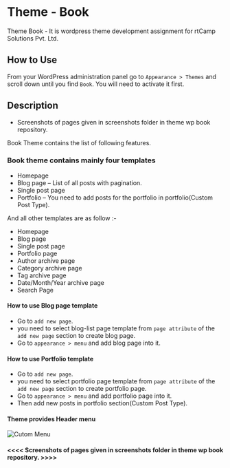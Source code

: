 # Theme - Book
Theme Book - It is wordpress theme development assignment for rtCamp Solutions Pvt. Ltd.

## How to Use

From your WordPress administration panel go to `Appearance > Themes` and scroll down until you find `Book`. You will need to activate it first.

## Description

* Screenshots of pages given in screenshots folder in theme wp book repository.

Book Theme contains the list of following features.

### Book theme contains mainly four templates

* Homepage
* Blog page – List of all posts with pagination.
* Single post page
* Portfolio – You need to add posts for the portfolio in portfolio(Custom Post Type).

And all other templates are as follow :-

* Homepage
* Blog page
* Single post page
* Portfolio page
* Author archive page
* Category archive page
* Tag archive page
* Date/Month/Year archive page
* Search Page



#### How to use Blog page template

* Go to `add new page`.
* you need to select blog-list page template from `page attribute` of the `add new page` section to create blog page.
* Go to `appearance > menu` and add blog page into it.

#### How to use Portfolio template

* Go to `add new page`.
* you need to select portfolio page template from `page attribute` of the `add new page` section to create portfolio page.
* Go to `appearance > menu` and add portfolio page into it.
* Then add new posts in portfolio section(Custom Post Type).

#### Theme provides Header menu 
![Cutom Menu](https://user-images.githubusercontent.com/46934411/65382313-2884e200-dd20-11e9-9a38-70c99468ed0d.png)



#### <<<<   Screenshots of pages given in screenshots folder in theme wp book repository.   >>>>
